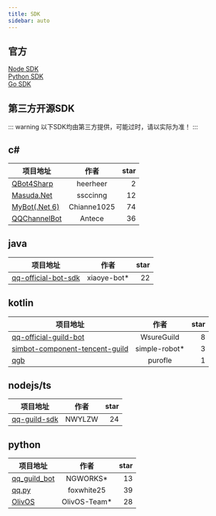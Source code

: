 ```yaml
---
title: SDK
sidebar: auto
---
```


 ## 官方

[Node SDK](https://bot.q.qq.com/wiki/develop/nodesdk/)  
[Python SDK](https://bot.q.qq.com/wiki/develop/pythonsdk/)  
[Go SDK](https://pkg.go.dev/github.com/tencent-connect/botgo)

<h2>第三方开源SDK</h2>

::: warning
以下SDK均由第三方提供，可能过时，请以实际为准！
:::

 ## c#

| 项目地址 | 作者 | star |
| ------- |:----:| ----:|
[QBot4Sharp](https://github.com/heerheer/QBot4Sharp) | heerheer | 2
[Masuda.Net](https://github.com/ssccinng/Masuda.Net) | ssccinng | 12
[MyBot(.Net 6)](https://github.com/Chianne1025/QQChannelFramework) | Chianne1025 | 74
[QQChannelBot](https://github.com/Antecer/QQChannelBot) | Antece | 36

 ## java

| 项目地址 | 作者 | star |
| ------- |:----:| ----:|
[qq-official-bot-sdk](https://github.com/xiaoye-bot/qq-official-bot-sdk) | xiaoye-bot* | 22

 ## kotlin

| 项目地址 | 作者 | star |
| ------- |:----:| ----:|
[qq-official-guild-bot](https://github.com/WsureGuild/qq-official-guild-bot) | WsureGuild | 8
[simbot-component-tencent-guild](https://github.com/simple-robot/simbot-component-tencent-guild) | simple-robot* | 3
[qgb](https://github.com/purofle/qgb) | purofle | 1

 ## nodejs/ts

| 项目地址 | 作者 | star |
| ------- |:----:| ----:|
[qq-guild-sdk](https://github.com/NWYLZW/qq-guild-sdk) | NWYLZW | 24

 ## python

| 项目地址 | 作者 | star |
| ------- |:----:| ----:|
[qq_guild_bot](https://github.com/NGWORKS/qq_guild_bot) | NGWORKS* | 13
[qq.py](https://github.com/foxwhite25/qq.py) | foxwhite25 | 39
[OlivOS](https://github.com/OlivOS-Team/OlivOS) | OlivOS-Team* | 28